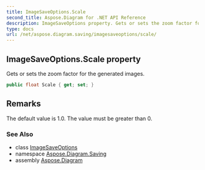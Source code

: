 ```yaml
---
title: ImageSaveOptions.Scale
second_title: Aspose.Diagram for .NET API Reference
description: ImageSaveOptions property. Gets or sets the zoom factor for the generated images
type: docs
url: /net/aspose.diagram.saving/imagesaveoptions/scale/
---
```

## ImageSaveOptions.Scale property

Gets or sets the zoom factor for the generated images.

```csharp
public float Scale { get; set; }
```

## Remarks

The default value is 1.0. The value must be greater than 0.

### See Also

* class [ImageSaveOptions](../)
* namespace [Aspose.Diagram.Saving](../../imagesaveoptions/)
* assembly [Aspose.Diagram](../../../)


